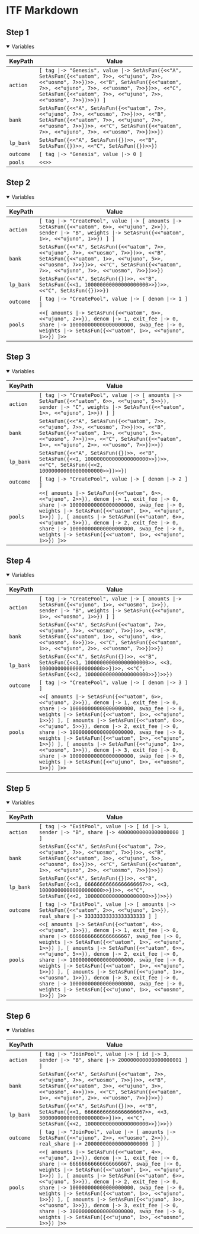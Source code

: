 # ITF Markdown

## Step 1

<details open>

<summary>Variables</summary>


|KeyPath|Value|
|-|-|
|`action`|`[ tag \|-> "Genesis", value \|-> SetAsFun({<<"A", SetAsFun({<<"uatom", 7>>, <<"ujuno", 7>>, <<"uosmo", 7>>})>>, <<"B", SetAsFun({<<"uatom", 7>>, <<"ujuno", 7>>, <<"uosmo", 7>>})>>, <<"C", SetAsFun({<<"uatom", 7>>, <<"ujuno", 7>>, <<"uosmo", 7>>})>>}) ]`|
|`bank`|`SetAsFun({<<"A", SetAsFun({<<"uatom", 7>>, <<"ujuno", 7>>, <<"uosmo", 7>>})>>, <<"B", SetAsFun({<<"uatom", 7>>, <<"ujuno", 7>>, <<"uosmo", 7>>})>>, <<"C", SetAsFun({<<"uatom", 7>>, <<"ujuno", 7>>, <<"uosmo", 7>>})>>})`|
|`lp_bank`|`SetAsFun({<<"A", SetAsFun({})>>, <<"B", SetAsFun({})>>, <<"C", SetAsFun({})>>})`|
|`outcome`|`[ tag \|-> "Genesis", value \|-> 0 ]`|
|`pools`|`<<>>`|


</details>

## Step 2

<details open>

<summary>Variables</summary>


|KeyPath|Value|
|-|-|
|`action`|`[ tag \|-> "CreatePool", value \|-> [ amounts \|-> SetAsFun({<<"uatom", 6>>, <<"ujuno", 2>>}), sender \|-> "B", weights \|-> SetAsFun({<<"uatom", 1>>, <<"ujuno", 1>>}) ] ]`|
|`bank`|`SetAsFun({<<"A", SetAsFun({<<"uatom", 7>>, <<"ujuno", 7>>, <<"uosmo", 7>>})>>, <<"B", SetAsFun({<<"uatom", 1>>, <<"ujuno", 5>>, <<"uosmo", 7>>})>>, <<"C", SetAsFun({<<"uatom", 7>>, <<"ujuno", 7>>, <<"uosmo", 7>>})>>})`|
|`lp_bank`|`SetAsFun({<<"A", SetAsFun({})>>, <<"B", SetAsFun({<<1, 100000000000000000000>>})>>, <<"C", SetAsFun({})>>})`|
|`outcome`|`[ tag \|-> "CreatePool", value \|-> [ denom \|-> 1 ] ]`|
|`pools`|`<<[ amounts \|-> SetAsFun({<<"uatom", 6>>, <<"ujuno", 2>>}), denom \|-> 1, exit_fee \|-> 0, share \|-> 100000000000000000000, swap_fee \|-> 0, weights \|-> SetAsFun({<<"uatom", 1>>, <<"ujuno", 1>>}) ]>>`|


</details>

## Step 3

<details open>

<summary>Variables</summary>


|KeyPath|Value|
|-|-|
|`action`|`[ tag \|-> "CreatePool", value \|-> [ amounts \|-> SetAsFun({<<"uatom", 6>>, <<"ujuno", 5>>}), sender \|-> "C", weights \|-> SetAsFun({<<"uatom", 1>>, <<"ujuno", 1>>}) ] ]`|
|`bank`|`SetAsFun({<<"A", SetAsFun({<<"uatom", 7>>, <<"ujuno", 7>>, <<"uosmo", 7>>})>>, <<"B", SetAsFun({<<"uatom", 1>>, <<"ujuno", 5>>, <<"uosmo", 7>>})>>, <<"C", SetAsFun({<<"uatom", 1>>, <<"ujuno", 2>>, <<"uosmo", 7>>})>>})`|
|`lp_bank`|`SetAsFun({<<"A", SetAsFun({})>>, <<"B", SetAsFun({<<1, 100000000000000000000>>})>>, <<"C", SetAsFun({<<2, 100000000000000000000>>})>>})`|
|`outcome`|`[ tag \|-> "CreatePool", value \|-> [ denom \|-> 2 ] ]`|
|`pools`|`<<[ amounts \|-> SetAsFun({<<"uatom", 6>>, <<"ujuno", 2>>}), denom \|-> 1, exit_fee \|-> 0, share \|-> 100000000000000000000, swap_fee \|-> 0, weights \|-> SetAsFun({<<"uatom", 1>>, <<"ujuno", 1>>}) ], [ amounts \|-> SetAsFun({<<"uatom", 6>>, <<"ujuno", 5>>}), denom \|-> 2, exit_fee \|-> 0, share \|-> 100000000000000000000, swap_fee \|-> 0, weights \|-> SetAsFun({<<"uatom", 1>>, <<"ujuno", 1>>}) ]>>`|


</details>

## Step 4

<details open>

<summary>Variables</summary>


|KeyPath|Value|
|-|-|
|`action`|`[ tag \|-> "CreatePool", value \|-> [ amounts \|-> SetAsFun({<<"ujuno", 1>>, <<"uosmo", 1>>}), sender \|-> "B", weights \|-> SetAsFun({<<"ujuno", 1>>, <<"uosmo", 1>>}) ] ]`|
|`bank`|`SetAsFun({<<"A", SetAsFun({<<"uatom", 7>>, <<"ujuno", 7>>, <<"uosmo", 7>>})>>, <<"B", SetAsFun({<<"uatom", 1>>, <<"ujuno", 4>>, <<"uosmo", 6>>})>>, <<"C", SetAsFun({<<"uatom", 1>>, <<"ujuno", 2>>, <<"uosmo", 7>>})>>})`|
|`lp_bank`|`SetAsFun({<<"A", SetAsFun({})>>, <<"B", SetAsFun({<<1, 100000000000000000000>>, <<3, 100000000000000000000>>})>>, <<"C", SetAsFun({<<2, 100000000000000000000>>})>>})`|
|`outcome`|`[ tag \|-> "CreatePool", value \|-> [ denom \|-> 3 ] ]`|
|`pools`|`<<[ amounts \|-> SetAsFun({<<"uatom", 6>>, <<"ujuno", 2>>}), denom \|-> 1, exit_fee \|-> 0, share \|-> 100000000000000000000, swap_fee \|-> 0, weights \|-> SetAsFun({<<"uatom", 1>>, <<"ujuno", 1>>}) ], [ amounts \|-> SetAsFun({<<"uatom", 6>>, <<"ujuno", 5>>}), denom \|-> 2, exit_fee \|-> 0, share \|-> 100000000000000000000, swap_fee \|-> 0, weights \|-> SetAsFun({<<"uatom", 1>>, <<"ujuno", 1>>}) ], [ amounts \|-> SetAsFun({<<"ujuno", 1>>, <<"uosmo", 1>>}), denom \|-> 3, exit_fee \|-> 0, share \|-> 100000000000000000000, swap_fee \|-> 0, weights \|-> SetAsFun({<<"ujuno", 1>>, <<"uosmo", 1>>}) ]>>`|


</details>

## Step 5

<details open>

<summary>Variables</summary>


|KeyPath|Value|
|-|-|
|`action`|`[ tag \|-> "ExitPool", value \|-> [ id \|-> 1, sender \|-> "B", share \|-> 40000000000000000000 ] ]`|
|`bank`|`SetAsFun({<<"A", SetAsFun({<<"uatom", 7>>, <<"ujuno", 7>>, <<"uosmo", 7>>})>>, <<"B", SetAsFun({<<"uatom", 3>>, <<"ujuno", 5>>, <<"uosmo", 6>>})>>, <<"C", SetAsFun({<<"uatom", 1>>, <<"ujuno", 2>>, <<"uosmo", 7>>})>>})`|
|`lp_bank`|`SetAsFun({<<"A", SetAsFun({})>>, <<"B", SetAsFun({<<1, 66666666666666666667>>, <<3, 100000000000000000000>>})>>, <<"C", SetAsFun({<<2, 100000000000000000000>>})>>})`|
|`outcome`|`[ tag \|-> "ExitPool", value \|-> [ amounts \|-> SetAsFun({<<"uatom", 2>>, <<"ujuno", 1>>}), real_share \|-> 33333333333333333333 ] ]`|
|`pools`|`<<[ amounts \|-> SetAsFun({<<"uatom", 4>>, <<"ujuno", 1>>}), denom \|-> 1, exit_fee \|-> 0, share \|-> 66666666666666666667, swap_fee \|-> 0, weights \|-> SetAsFun({<<"uatom", 1>>, <<"ujuno", 1>>}) ], [ amounts \|-> SetAsFun({<<"uatom", 6>>, <<"ujuno", 5>>}), denom \|-> 2, exit_fee \|-> 0, share \|-> 100000000000000000000, swap_fee \|-> 0, weights \|-> SetAsFun({<<"uatom", 1>>, <<"ujuno", 1>>}) ], [ amounts \|-> SetAsFun({<<"ujuno", 1>>, <<"uosmo", 1>>}), denom \|-> 3, exit_fee \|-> 0, share \|-> 100000000000000000000, swap_fee \|-> 0, weights \|-> SetAsFun({<<"ujuno", 1>>, <<"uosmo", 1>>}) ]>>`|


</details>

## Step 6

<details open>

<summary>Variables</summary>


|KeyPath|Value|
|-|-|
|`action`|`[ tag \|-> "JoinPool", value \|-> [ id \|-> 3, sender \|-> "B", share \|-> 200000000000000000001 ] ]`|
|`bank`|`SetAsFun({<<"A", SetAsFun({<<"uatom", 7>>, <<"ujuno", 7>>, <<"uosmo", 7>>})>>, <<"B", SetAsFun({<<"uatom", 3>>, <<"ujuno", 3>>, <<"uosmo", 4>>})>>, <<"C", SetAsFun({<<"uatom", 1>>, <<"ujuno", 2>>, <<"uosmo", 7>>})>>})`|
|`lp_bank`|`SetAsFun({<<"A", SetAsFun({})>>, <<"B", SetAsFun({<<1, 66666666666666666667>>, <<3, 300000000000000000000>>})>>, <<"C", SetAsFun({<<2, 100000000000000000000>>})>>})`|
|`outcome`|`[ tag \|-> "JoinPool", value \|-> [ amounts \|-> SetAsFun({<<"ujuno", 2>>, <<"uosmo", 2>>}), real_share \|-> 200000000000000000000 ] ]`|
|`pools`|`<<[ amounts \|-> SetAsFun({<<"uatom", 4>>, <<"ujuno", 1>>}), denom \|-> 1, exit_fee \|-> 0, share \|-> 66666666666666666667, swap_fee \|-> 0, weights \|-> SetAsFun({<<"uatom", 1>>, <<"ujuno", 1>>}) ], [ amounts \|-> SetAsFun({<<"uatom", 6>>, <<"ujuno", 5>>}), denom \|-> 2, exit_fee \|-> 0, share \|-> 100000000000000000000, swap_fee \|-> 0, weights \|-> SetAsFun({<<"uatom", 1>>, <<"ujuno", 1>>}) ], [ amounts \|-> SetAsFun({<<"ujuno", 3>>, <<"uosmo", 3>>}), denom \|-> 3, exit_fee \|-> 0, share \|-> 300000000000000000000, swap_fee \|-> 0, weights \|-> SetAsFun({<<"ujuno", 1>>, <<"uosmo", 1>>}) ]>>`|


</details>

